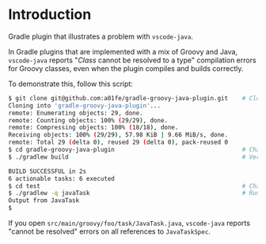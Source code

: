 # Introduction

Gradle plugin that illustrates a problem with `vscode-java`.

In Gradle plugins that are implemented with a mix of Groovy and Java, `vscode-java` reports "*Class* cannot be resolved to a type" compilation errors for Groovy classes, even when the plugin compiles and builds correctly.

To demonstrate this, follow this script:

```bash
$ git clone git@github.com:a01fe/gradle-groovy-java-plugin.git    # Clone this repository
Cloning into 'gradle-groovy-java-plugin'...
remote: Enumerating objects: 29, done.
remote: Counting objects: 100% (29/29), done.
remote: Compressing objects: 100% (18/18), done.
Receiving objects: 100% (29/29), 57.98 KiB | 9.66 MiB/s, done.
remote: Total 29 (delta 0), reused 29 (delta 0), pack-reused 0
$ cd gradle-groovy-java-plugin                                    # Change directory to plugin project
$ ./gradlew build                                                 # Verify that Gradle can successfully build plugin

BUILD SUCCESSFUL in 2s
6 actionable tasks: 6 executed
$ cd test                                                         # Change directory to project using plugin
$ ./gradlew -q javaTask                                           # Run plugin task
Output from JavaTask
$
```

If you open `src/main/groovy/foo/task/JavaTask.java`, `vscode-java` reports "cannot be resolved" errors on all references to `JavaTaskSpec`.
